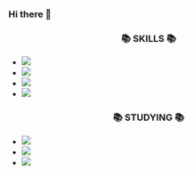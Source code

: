 ### Hi there 👋

<!--
**m1nzy/m1nzy** is a ✨ _special_ ✨ repository because its `README.md` (this file) appears on your GitHub profile.

Here are some ideas to get you started:

- 🔭 I’m currently working on ...
- 🌱 I’m currently learning ...
- 👯 I’m looking to collaborate on ...
- 🤔 I’m looking for help with ...
- 💬 Ask me about ...
- 📫 How to reach me: ...
- 😄 Pronouns: ...
- ⚡ Fun fact: ...
-->

<h3 align="center">📚 SKILLS 📚</h3>
<ul>
  <li><img src="https://img.shields.io/badge/-HTML5-E34F26?style=flat&logo=HTML5&logoColor=white"/></li>
  <li><img src="https://img.shields.io/badge/CSS-#1572B6?style=flat&logo=CSS3&logoColor=white"/></li>
  <li><img src="https://img.shields.io/badge/JavaScript-#F7DF1E?style=flat&logo=JavaScript&logoColor=white"/></li>
  <li><img src="https://img.shields.io/badge/jQuery-#0769AD?style=flat&logo=jQuery&logoColor=white"/></li>
</ul>

<h3 align="center">📚 STUDYING 📚</h3>
<ul>
  <li><img src="https://img.shields.io/badge/JavaScript-#F7DF1E?style=flat&logo=JavaScript&logoColor=white"/></li>
  <li><img src="https://img.shields.io/badge/Sass-#CC6699?style=flat&logo=Sass&logoColor=white"/></li>
  <li><img src="https://img.shields.io/badge/gulp-#CF4647?style=flat&logo=gulp&logoColor=white"/></li>
</ul>
